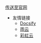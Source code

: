 <!-- _navbar.md -->

[传送至官网](https://www.wsmcs.top) 

* 友情链接
  * [Docsify](https://docsify.js.org/#/)
  * [雨云](https://www.rainyun.com)
  * [彩虹云](https://www.rainbowc.cn)